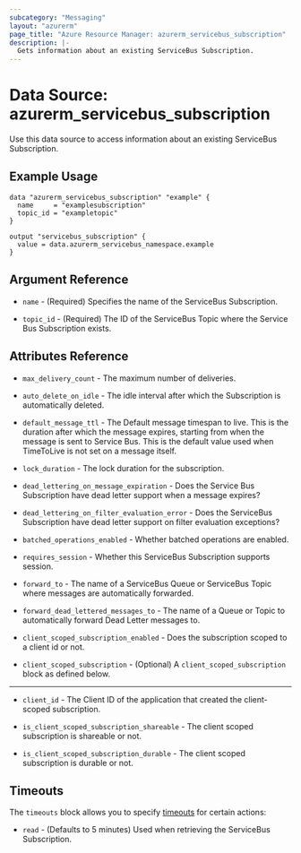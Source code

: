 ```yaml
---
subcategory: "Messaging"
layout: "azurerm"
page_title: "Azure Resource Manager: azurerm_servicebus_subscription"
description: |-
  Gets information about an existing ServiceBus Subscription.
---
```


# Data Source: azurerm_servicebus_subscription

Use this data source to access information about an existing ServiceBus Subscription.

## Example Usage

```hcl
data "azurerm_servicebus_subscription" "example" {
  name     = "examplesubscription"
  topic_id = "exampletopic"
}

output "servicebus_subscription" {
  value = data.azurerm_servicebus_namespace.example
}
```

## Argument Reference

* `name` - (Required) Specifies the name of the ServiceBus Subscription.

* `topic_id` - (Required) The ID of the ServiceBus Topic where the Service Bus Subscription exists.

## Attributes Reference

* `max_delivery_count` - The maximum number of deliveries.

* `auto_delete_on_idle` - The idle interval after which the Subscription is automatically deleted.

* `default_message_ttl` - The Default message timespan to live. This is the duration after which the message expires, starting from when the message is sent to Service Bus. This is the default value used when TimeToLive is not set on a message itself.

* `lock_duration` - The lock duration for the subscription.

* `dead_lettering_on_message_expiration` - Does the Service Bus Subscription have dead letter support when a message expires?

* `dead_lettering_on_filter_evaluation_error` - Does the ServiceBus Subscription have dead letter support on filter evaluation exceptions?

* `batched_operations_enabled` - Whether batched operations are enabled.

* `requires_session` - Whether this ServiceBus Subscription supports session.

* `forward_to` - The name of a ServiceBus Queue or ServiceBus Topic where messages are automatically forwarded.

* `forward_dead_lettered_messages_to` - The name of a Queue or Topic to automatically forward Dead Letter messages to.

* `client_scoped_subscription_enabled` - Does the subscription scoped to a client id or not.

* `client_scoped_subscription` - (Optional)  A `client_scoped_subscription` block as defined below.

---

* `client_id` - The Client ID of the application that created the client-scoped subscription.

* `is_client_scoped_subscription_shareable` - The client scoped subscription is shareable or not.

* `is_client_scoped_subscription_durable` - The client scoped subscription is durable or not.

## Timeouts

The `timeouts` block allows you to specify [timeouts](https://www.terraform.io/language/resources/syntax#operation-timeouts) for certain actions:

* `read` - (Defaults to 5 minutes) Used when retrieving the ServiceBus Subscription.
